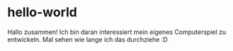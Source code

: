 # hello-world
Hallo zusammen!
Ich bin daran interessiert mein eigenes Computerspiel zu entwickeln.
Mal sehen wie lange ich das durchziehe :D
